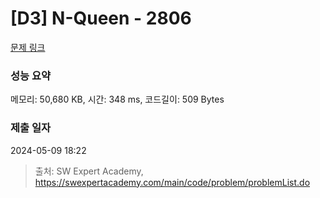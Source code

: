 # [D3] N-Queen - 2806 

[문제 링크](https://swexpertacademy.com/main/code/problem/problemDetail.do?contestProbId=AV7GKs06AU0DFAXB) 

### 성능 요약

메모리: 50,680 KB, 시간: 348 ms, 코드길이: 509 Bytes

### 제출 일자

2024-05-09 18:22



> 출처: SW Expert Academy, https://swexpertacademy.com/main/code/problem/problemList.do